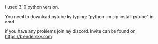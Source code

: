 I used 3.10 python version.

You need to download pytube by typing: "python -m pip install pytube" in cmd

if you have any problems join my discord. Invite can be found on https://blendersky.com
